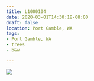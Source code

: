 ```yaml
---
title: L1000104
date: 2020-03-01T14:30:18-08:00
draft: false
location: Port Gamble, WA
tags:
- Port Gamble, WA
- trees
- b&w

---
```

![](https://d17enza3bfujl8.cloudfront.net/L1000104.jpg)
